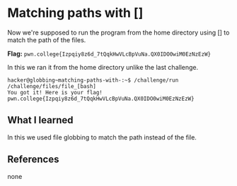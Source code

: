 # Matching paths with []

Now we're supposed to run the program from the home directory using [] to match the path of the files.

**Flag:** `pwn.college{Izpqiy8z6d_7tQqkHwVLcBpVuNa.QX0IDO0wiM0EzNzEzW}`

In this we ran it from the home directory unlike the last challenge.

```
hacker@globbing~matching-paths-with-:~$ /challenge/run /challenge/files/file_[bash]
You got it! Here is your flag!
pwn.college{Izpqiy8z6d_7tQqkHwVLcBpVuNa.QX0IDO0wiM0EzNzEzW}
```

## What I learned

In this we used file globbing to match the path instead of the file.

## References

none
